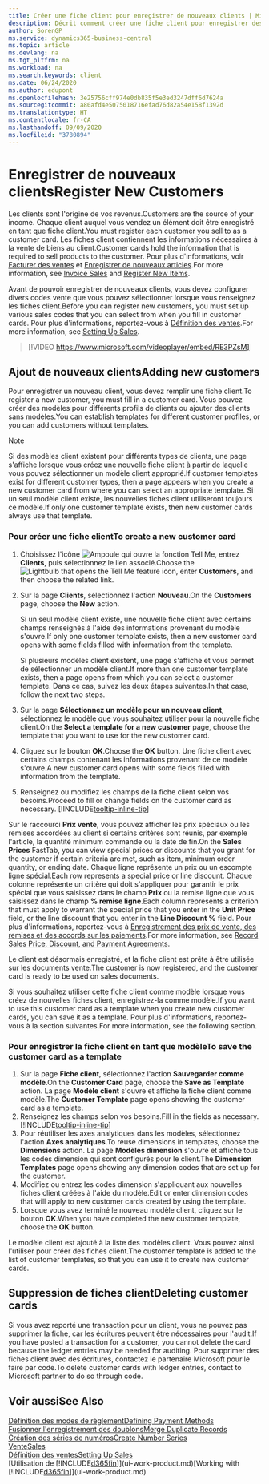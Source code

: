 ```yaml
---
title: Créer une fiche client pour enregistrer de nouveaux clients | Microsoft Docs
description: Décrit comment créer une fiche client pour enregistrer des informations sur chaque nouveau client ou client auquel vous vendez.
author: SorenGP
ms.service: dynamics365-business-central
ms.topic: article
ms.devlang: na
ms.tgt_pltfrm: na
ms.workload: na
ms.search.keywords: client
ms.date: 06/24/2020
ms.author: edupont
ms.openlocfilehash: 3e25756cff974e0db835f5e3ed3247dff6d7624a
ms.sourcegitcommit: a80afd4e5075018716efad76d82a54e158f1392d
ms.translationtype: HT
ms.contentlocale: fr-CA
ms.lasthandoff: 09/09/2020
ms.locfileid: "3780894"
---
```

# <a name="register-new-customers"></a><span data-ttu-id="362db-103">Enregistrer de nouveaux clients</span><span class="sxs-lookup"><span data-stu-id="362db-103">Register New Customers</span></span>

<span data-ttu-id="362db-104">Les clients sont l'origine de vos revenus.</span><span class="sxs-lookup"><span data-stu-id="362db-104">Customers are the source of your income.</span></span> <span data-ttu-id="362db-105">Chaque client auquel vous vendez un élément doit être enregistré en tant que fiche client.</span><span class="sxs-lookup"><span data-stu-id="362db-105">You must register each customer you sell to as a customer card.</span></span> <span data-ttu-id="362db-106">Les fiches client contiennent les informations nécessaires à la vente de biens au client.</span><span class="sxs-lookup"><span data-stu-id="362db-106">Customer cards hold the information that is required to sell products to the customer.</span></span> <span data-ttu-id="362db-107">Pour plus d'informations, voir [Facturer des ventes](sales-how-invoice-sales.md) et [Enregistrer de nouveaux articles](inventory-how-register-new-items.md).</span><span class="sxs-lookup"><span data-stu-id="362db-107">For more information, see [Invoice Sales](sales-how-invoice-sales.md) and [Register New Items](inventory-how-register-new-items.md).</span></span>  

<span data-ttu-id="362db-108">Avant de pouvoir enregistrer de nouveaux clients, vous devez configurer divers codes vente que vous pouvez sélectionner lorsque vous renseignez les fiches client.</span><span class="sxs-lookup"><span data-stu-id="362db-108">Before you can register new customers, you must set up various sales codes that you can select from when you fill in customer cards.</span></span> <span data-ttu-id="362db-109">Pour plus d'informations, reportez-vous à [Définition des ventes](sales-setup-sales.md).</span><span class="sxs-lookup"><span data-stu-id="362db-109">For more information, see [Setting Up Sales](sales-setup-sales.md).</span></span>

> [!VIDEO https://www.microsoft.com/videoplayer/embed/RE3PZsM]

## <a name="adding-new-customers"></a><span data-ttu-id="362db-110">Ajout de nouveaux clients</span><span class="sxs-lookup"><span data-stu-id="362db-110">Adding new customers</span></span>

<span data-ttu-id="362db-111">Pour enregistrer un nouveau client, vous devez remplir une fiche client.</span><span class="sxs-lookup"><span data-stu-id="362db-111">To register a new customer, you must fill in a customer card.</span></span> <span data-ttu-id="362db-112">Vous pouvez créer des modèles pour différents profils de clients ou ajouter des clients sans modèles.</span><span class="sxs-lookup"><span data-stu-id="362db-112">You can establish templates for different customer profiles, or you can add customers without templates.</span></span>  

> [!NOTE]  
> <span data-ttu-id="362db-113">Si des modèles client existent pour différents types de clients, une page s'affiche lorsque vous créez une nouvelle fiche client à partir de laquelle vous pouvez sélectionner un modèle client approprié.</span><span class="sxs-lookup"><span data-stu-id="362db-113">If customer templates exist for different customer types, then a page appears when you create a new customer card from where you can select an appropriate template.</span></span> <span data-ttu-id="362db-114">Si un seul modèle client existe, les nouvelles fiches client utiliseront toujours ce modèle.</span><span class="sxs-lookup"><span data-stu-id="362db-114">If only one customer template exists, then new customer cards always use that template.</span></span>  

### <a name="to-create-a-new-customer-card"></a><span data-ttu-id="362db-115">Pour créer une fiche client</span><span class="sxs-lookup"><span data-stu-id="362db-115">To create a new customer card</span></span>

1. <span data-ttu-id="362db-116">Choisissez l'icône ![Ampoule qui ouvre la fonction Tell Me](media/ui-search/search_small.png "Dites-moi ce que vous voulez faire"), entrez **Clients**, puis sélectionnez le lien associé.</span><span class="sxs-lookup"><span data-stu-id="362db-116">Choose the ![Lightbulb that opens the Tell Me feature](media/ui-search/search_small.png "Tell me what you want to do") icon, enter **Customers**, and then choose the related link.</span></span>  
2. <span data-ttu-id="362db-117">Sur la page **Clients**, sélectionnez l'action **Nouveau**.</span><span class="sxs-lookup"><span data-stu-id="362db-117">On the **Customers** page, choose the **New** action.</span></span>

    <span data-ttu-id="362db-118">Si un seul modèle client existe, une nouvelle fiche client avec certains champs renseignés à l'aide des informations provenant du modèle s'ouvre.</span><span class="sxs-lookup"><span data-stu-id="362db-118">If only one customer template exists, then a new customer card opens with some fields filled with information from the template.</span></span>

    <span data-ttu-id="362db-119">Si plusieurs modèles client existent, une page s'affiche et vous permet de sélectionner un modèle client.</span><span class="sxs-lookup"><span data-stu-id="362db-119">If more than one customer template exists, then a page opens from which you can select a customer template.</span></span> <span data-ttu-id="362db-120">Dans ce cas, suivez les deux étapes suivantes.</span><span class="sxs-lookup"><span data-stu-id="362db-120">In that case, follow the next two steps.</span></span>
3. <span data-ttu-id="362db-121">Sur la page **Sélectionnez un modèle pour un nouveau client**, sélectionnez le modèle que vous souhaitez utiliser pour la nouvelle fiche client.</span><span class="sxs-lookup"><span data-stu-id="362db-121">On the **Select a template for a new customer** page, choose the template that you want to use for the new customer card.</span></span>
4. <span data-ttu-id="362db-122">Cliquez sur le bouton **OK**.</span><span class="sxs-lookup"><span data-stu-id="362db-122">Choose the **OK** button.</span></span> <span data-ttu-id="362db-123">Une fiche client avec certains champs contenant les informations provenant de ce modèle s'ouvre.</span><span class="sxs-lookup"><span data-stu-id="362db-123">A new customer card opens with some fields filled with information from the template.</span></span>  
5. <span data-ttu-id="362db-124">Renseignez ou modifiez les champs de la fiche client selon vos besoins.</span><span class="sxs-lookup"><span data-stu-id="362db-124">Proceed to fill or change fields on the customer card as necessary.</span></span> [!INCLUDE[tooltip-inline-tip](includes/tooltip-inline-tip_md.md)]

<span data-ttu-id="362db-125">Sur le raccourci **Prix vente**, vous pouvez afficher les prix spéciaux ou les remises accordées au client si certains critères sont réunis, par exemple l'article, la quantité minimum commande ou la date de fin.</span><span class="sxs-lookup"><span data-stu-id="362db-125">On the **Sales Prices** FastTab, you can view special prices or discounts that you grant for the customer if certain criteria are met, such as item, minimum order quantity, or ending date.</span></span> <span data-ttu-id="362db-126">Chaque ligne représente un prix ou un escompte ligne spécial.</span><span class="sxs-lookup"><span data-stu-id="362db-126">Each row represents a special price or line discount.</span></span> <span data-ttu-id="362db-127">Chaque colonne représente un critère qui doit s'appliquer pour garantir le prix spécial que vous saisissez dans le champ **Prix** ou la remise ligne que vous saisissez dans le champ **% remise ligne**.</span><span class="sxs-lookup"><span data-stu-id="362db-127">Each column represents a criterion that must apply to warrant the special price that you enter in the **Unit Price** field, or the line discount that you enter in the **Line Discount %** field.</span></span> <span data-ttu-id="362db-128">Pour plus d'informations, reportez-vous à [Enregistrement des prix de vente, des remises et des accords sur les paiements](sales-how-record-sales-price-discount-payment-agreements.md).</span><span class="sxs-lookup"><span data-stu-id="362db-128">For more information, see [Record Sales Price, Discount, and Payment Agreements](sales-how-record-sales-price-discount-payment-agreements.md).</span></span>

<span data-ttu-id="362db-129">Le client est désormais enregistré, et la fiche client est prête à être utilisée sur les documents vente.</span><span class="sxs-lookup"><span data-stu-id="362db-129">The customer is now registered, and the customer card is ready to be used on sales documents.</span></span>

<span data-ttu-id="362db-130">Si vous souhaitez utiliser cette fiche client comme modèle lorsque vous créez de nouvelles fiches client, enregistrez-la comme modèle.</span><span class="sxs-lookup"><span data-stu-id="362db-130">If you want to use this customer card as a template when you create new customer cards, you can save it as a template.</span></span> <span data-ttu-id="362db-131">Pour plus d'informations, reportez-vous à la section suivantes.</span><span class="sxs-lookup"><span data-stu-id="362db-131">For more information, see the following section.</span></span>  

### <a name="to-save-the-customer-card-as-a-template"></a><span data-ttu-id="362db-132">Pour enregistrer la fiche client en tant que modèle</span><span class="sxs-lookup"><span data-stu-id="362db-132">To save the customer card as a template</span></span>

1. <span data-ttu-id="362db-133">Sur la page **Fiche client**, sélectionnez l'action **Sauvegarder comme modèle**.</span><span class="sxs-lookup"><span data-stu-id="362db-133">On the **Customer Card** page, choose the **Save as Template** action.</span></span> <span data-ttu-id="362db-134">La page **Modèle client** s'ouvre et affiche la fiche client comme modèle.</span><span class="sxs-lookup"><span data-stu-id="362db-134">The **Customer Template** page opens showing the customer card as a template.</span></span>
2. <span data-ttu-id="362db-135">Renseignez les champs selon vos besoins.</span><span class="sxs-lookup"><span data-stu-id="362db-135">Fill in the fields as necessary.</span></span> [!INCLUDE[tooltip-inline-tip](includes/tooltip-inline-tip_md.md)]
3. <span data-ttu-id="362db-136">Pour réutiliser les axes analytiques dans les modèles, sélectionnez l'action **Axes analytiques**.</span><span class="sxs-lookup"><span data-stu-id="362db-136">To reuse dimensions in templates, choose the **Dimensions** action.</span></span> <span data-ttu-id="362db-137">La page **Modèles dimension** s'ouvre et affiche tous les codes dimension qui sont configurés pour le client.</span><span class="sxs-lookup"><span data-stu-id="362db-137">The **Dimension Templates** page opens showing any dimension codes that are set up for the customer.</span></span>
4. <span data-ttu-id="362db-138">Modifiez ou entrez les codes dimension s'appliquant aux nouvelles fiches client créées à l'aide du modèle.</span><span class="sxs-lookup"><span data-stu-id="362db-138">Edit or enter dimension codes that will apply to new customer cards created by using the template.</span></span>  
5. <span data-ttu-id="362db-139">Lorsque vous avez terminé le nouveau modèle client, cliquez sur le bouton **OK**.</span><span class="sxs-lookup"><span data-stu-id="362db-139">When you have completed the new customer template, choose the **OK** button.</span></span>

<span data-ttu-id="362db-140">Le modèle client est ajouté à la liste des modèles client. Vous pouvez ainsi l'utiliser pour créer des fiches client.</span><span class="sxs-lookup"><span data-stu-id="362db-140">The customer template is added to the list of customer templates, so that you can use it to create new customer cards.</span></span>

## <a name="deleting-customer-cards"></a><span data-ttu-id="362db-141">Suppression de fiches client</span><span class="sxs-lookup"><span data-stu-id="362db-141">Deleting customer cards</span></span>

<span data-ttu-id="362db-142">Si vous avez reporté une transaction pour un client, vous ne pouvez pas supprimer la fiche, car les écritures peuvent être nécessaires pour l'audit.</span><span class="sxs-lookup"><span data-stu-id="362db-142">If you have posted a transaction for a customer, you cannot delete the card because the ledger entries may be needed for auditing.</span></span> <span data-ttu-id="362db-143">Pour supprimer des fiches client avec des écritures, contactez le partenaire Microsoft pour le faire par code.</span><span class="sxs-lookup"><span data-stu-id="362db-143">To delete customer cards with ledger entries, contact to Microsoft partner to do so through code.</span></span>  

## <a name="see-also"></a><span data-ttu-id="362db-144">Voir aussi</span><span class="sxs-lookup"><span data-stu-id="362db-144">See Also</span></span>

[<span data-ttu-id="362db-145">Définition des modes de règlement</span><span class="sxs-lookup"><span data-stu-id="362db-145">Defining Payment Methods</span></span>](finance-payment-methods.md)  
[<span data-ttu-id="362db-146">Fusionner l'enregistrement des doublons</span><span class="sxs-lookup"><span data-stu-id="362db-146">Merge Duplicate Records</span></span>](sales-how-merge-duplicate-records.md)  
[<span data-ttu-id="362db-147">Création des séries de numéros</span><span class="sxs-lookup"><span data-stu-id="362db-147">Create Number Series</span></span>](ui-create-number-series.md)  
[<span data-ttu-id="362db-148">Vente</span><span class="sxs-lookup"><span data-stu-id="362db-148">Sales</span></span>](sales-manage-sales.md)  
[<span data-ttu-id="362db-149">Définition des ventes</span><span class="sxs-lookup"><span data-stu-id="362db-149">Setting Up Sales</span></span>](sales-setup-sales.md)  
<span data-ttu-id="362db-150">[Utilisation de [!INCLUDE[d365fin](includes/d365fin_md.md)]](ui-work-product.md)</span><span class="sxs-lookup"><span data-stu-id="362db-150">[Working with [!INCLUDE[d365fin](includes/d365fin_md.md)]](ui-work-product.md)</span></span>  
